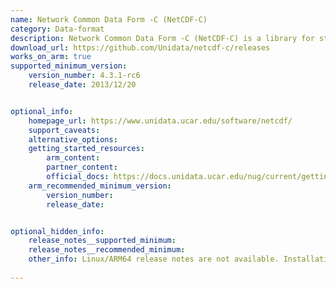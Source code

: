 ```yaml
---
name: Network Common Data Form -C (NetCDF-C)
category: Data-format
description: Network Common Data Form -C (NetCDF-C) is a library for storing and accessing array-based data in a portable, self-describing format. It allows easy sharing of data across different computing environments and programming languages.
download_url: https://github.com/Unidata/netcdf-c/releases
works_on_arm: true
supported_minimum_version:
    version_number: 4.3.1-rc6
    release_date: 2013/12/20


optional_info:
    homepage_url: https://www.unidata.ucar.edu/software/netcdf/
    support_caveats:
    alternative_options:
    getting_started_resources:
        arm_content: 
        partner_content: 
        official_docs: https://docs.unidata.ucar.edu/nug/current/getting_and_building_netcdf.html
    arm_recommended_minimum_version:
        version_number: 
        release_date:


optional_hidden_info:
    release_notes__supported_minimum: 
    release_notes__recommended_minimum:
    other_info: Linux/ARM64 release notes are not available. Installation and testing are done via the [tar file](https://github.com/Unidata/netcdf-c/releases/tag/v4.3.1-rc6).
    
---
```

